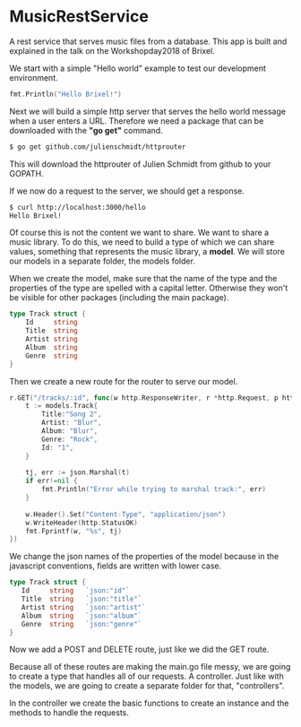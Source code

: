 # MusicRestService
A rest service that serves music files from a database. This app is built and explained in the talk on the 
Workshopday2018 of Brixel.

We start with a simple "Hello world" example to test our development environment.

```Go
fmt.Println("Hello Brixel!")
```

Next we will build a simple http server that serves the hello world message when a user enters a URL. Therefore we 
need a package that can be downloaded with the **"go get"** command.

```bash
$ go get github.com/julienschmidt/httprouter
```

This will download the httprouter of Julien Schmidt from github to your GOPATH.

If we now do a request to the server, we should get a response.

```bash
$ curl http://localhost:3000/hello
Hello Brixel!
```

Of course this is not the content we want to share. We want to share a music library. To do this, we need to build a 
type of which we can share values, something that represents the music library, a **model**. We will store our models 
in a separate folder, the models folder.

When we create the model, make sure that the name of the type and the properties of the type are spelled with a capital 
letter. Otherwise they won't be visible for other packages (including the main package). 

```Go
type Track struct {
	Id     string
	Title  string
	Artist string
	Album  string
	Genre  string
}
```

Then we create a new route for the router to serve our model.

```Go
r.GET("/tracks/:id", func(w http.ResponseWriter, r *http.Request, p httprouter.Params) {
	t := models.Track{
		Title:"Song 2",
		Artist: "Blur",
		Album: "Blur",
		Genre: "Rock",
		Id: "1",
	}
 
 	tj, err := json.Marshal(t)
	if err!=nil {
		fmt.Println("Error while trying to marshal track:", err)
	}
 
	w.Header().Set("Content-Type", "application/json")
	w.WriteHeader(http.StatusOK)
	fmt.Fprintf(w, "%s", tj)
})
```

We change the json names of the properties of the model because in the javascript conventions, fields are written  with 
lower case.

 ```Go
type Track struct {
	Id     string	`json:"id"`
	Title  string	`json:"title"`
	Artist string	`json:"artist"`
	Album  string	`json:"album"`
	Genre  string	`json:"genre"`
}
 ```
 
Now we add a POST and DELETE route, just like we did the GET route.

Because all of these routes are making the main.go file messy, we are going to create a type that handles all of our requests. A controller. Just like with the models, we are going to create a separate folder for that, "controllers".

In the controller we create the basic functions to create an instance and the methods to handle the requests.
